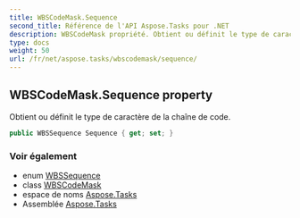 ```yaml
---
title: WBSCodeMask.Sequence
second_title: Référence de l'API Aspose.Tasks pour .NET
description: WBSCodeMask propriété. Obtient ou définit le type de caractère de la chaîne de code.
type: docs
weight: 50
url: /fr/net/aspose.tasks/wbscodemask/sequence/
---
```

## WBSCodeMask.Sequence property

Obtient ou définit le type de caractère de la chaîne de code.

```csharp
public WBSSequence Sequence { get; set; }
```

### Voir également

* enum [WBSSequence](../../wbssequence/)
* class [WBSCodeMask](../)
* espace de noms [Aspose.Tasks](../../wbscodemask/)
* Assemblée [Aspose.Tasks](../../../)


